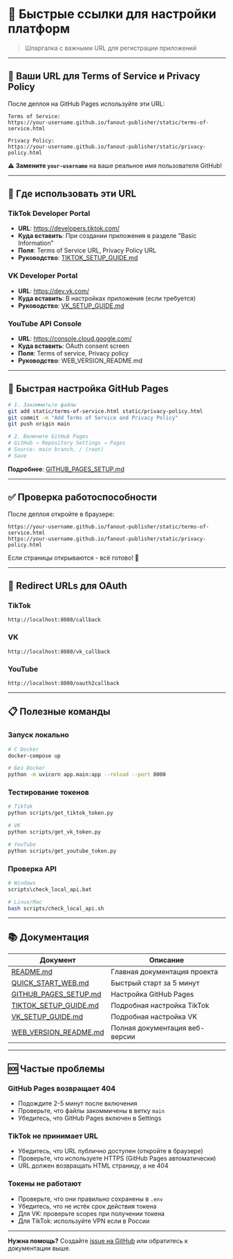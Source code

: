 # 🔗 Быстрые ссылки для настройки платформ

> Шпаргалка с важными URL для регистрации приложений

---

## 📝 Ваши URL для Terms of Service и Privacy Policy

После деплоя на GitHub Pages используйте эти URL:

```
Terms of Service:
https://your-username.github.io/fanout-publisher/static/terms-of-service.html

Privacy Policy:
https://your-username.github.io/fanout-publisher/static/privacy-policy.html
```

⚠️ **Замените `your-username`** на ваше реальное имя пользователя GitHub!

---

## 🎯 Где использовать эти URL

### TikTok Developer Portal
- **URL**: https://developers.tiktok.com/
- **Куда вставить**: При создании приложения в разделе "Basic Information"
- **Поля**: Terms of Service URL, Privacy Policy URL
- **Руководство**: [TIKTOK_SETUP_GUIDE.md](TIKTOK_SETUP_GUIDE.md)

### VK Developer Portal
- **URL**: https://dev.vk.com/
- **Куда вставить**: В настройках приложения (если требуется)
- **Руководство**: [VK_SETUP_GUIDE.md](VK_SETUP_GUIDE.md)

### YouTube API Console
- **URL**: https://console.cloud.google.com/
- **Куда вставить**: OAuth consent screen
- **Поля**: Terms of service, Privacy policy
- **Руководство**: WEB_VERSION_README.md

---

## 🚀 Быстрая настройка GitHub Pages

```bash
# 1. Закоммитьте файлы
git add static/terms-of-service.html static/privacy-policy.html
git commit -m "Add Terms of Service and Privacy Policy"
git push origin main

# 2. Включите GitHub Pages
# GitHub → Repository Settings → Pages
# Source: main branch, / (root)
# Save
```

**Подробнее**: [GITHUB_PAGES_SETUP.md](GITHUB_PAGES_SETUP.md)

---

## ✅ Проверка работоспособности

После деплоя откройте в браузере:

```
https://your-username.github.io/fanout-publisher/static/terms-of-service.html
https://your-username.github.io/fanout-publisher/static/privacy-policy.html
```

Если страницы открываются - всё готово! 🎉

---

## 🔧 Redirect URLs для OAuth

### TikTok
```
http://localhost:8080/callback
```

### VK
```
http://localhost:8080/vk_callback
```

### YouTube
```
http://localhost:8080/oauth2callback
```

---

## 📋 Полезные команды

### Запуск локально
```bash
# С Docker
docker-compose up

# Без Docker
python -m uvicorn app.main:app --reload --port 8000
```

### Тестирование токенов
```bash
# TikTok
python scripts/get_tiktok_token.py

# VK
python scripts/get_vk_token.py

# YouTube
python scripts/get_youtube_token.py
```

### Проверка API
```bash
# Windows
scripts\check_local_api.bat

# Linux/Mac
bash scripts/check_local_api.sh
```

---

## 📚 Документация

| Документ | Описание |
|----------|----------|
| [README.md](README.md) | Главная документация проекта |
| [QUICK_START_WEB.md](QUICK_START_WEB.md) | Быстрый старт за 5 минут |
| [GITHUB_PAGES_SETUP.md](GITHUB_PAGES_SETUP.md) | Настройка GitHub Pages |
| [TIKTOK_SETUP_GUIDE.md](TIKTOK_SETUP_GUIDE.md) | Подробная настройка TikTok |
| [VK_SETUP_GUIDE.md](VK_SETUP_GUIDE.md) | Подробная настройка VK |
| [WEB_VERSION_README.md](WEB_VERSION_README.md) | Полная документация веб-версии |

---

## 🆘 Частые проблемы

### GitHub Pages возвращает 404
- Подождите 2-5 минут после включения
- Проверьте, что файлы закоммичены в ветку `main`
- Убедитесь, что GitHub Pages включен в Settings

### TikTok не принимает URL
- Убедитесь, что URL публично доступен (откройте в браузере)
- Проверьте, что используете HTTPS (GitHub Pages автоматически)
- URL должен возвращать HTML страницу, а не 404

### Токены не работают
- Проверьте, что они правильно сохранены в `.env`
- Убедитесь, что не истёк срок действия токена
- Для VK: проверьте scopes при получении токена
- Для TikTok: используйте VPN если в России

---

**Нужна помощь?** Создайте [issue на GitHub](https://github.com/your-username/fanout-publisher/issues) или обратитесь к документации выше.

